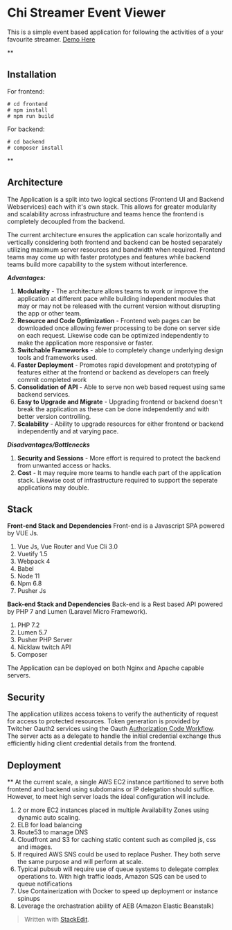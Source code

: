 


# Chi Streamer Event Viewer


This is a simple event based application for following the activities of a your favourite streamer.
[Demo Here](https://chistreamer.herokuapp.com) 

**

## Installation

For frontend:

    # cd frontend
    # npm install
    # npm run build

For backend:

    # cd backend
    # composer install

 


**

## Architecture 


The Application is a split into two logical sections (Frontend UI and Backend Webservices) each with it's own stack. This allows for greater modularity and scalability across infrastructure and teams hence the frontend is completely decoupled from the backend.

The current architecture ensures the application can scale horizontally and vertically considering both frontend and backend can be hosted separately utilizing maximum server resources and bandwidth when required. Frontend teams may come up with faster prototypes and features while backend teams build more capability to the system without interference. 

***Advantages:***

 1. **Modularity** - The architecture allows teams to work or improve the application at different pace while building independent modules that may or may not be released with the current version without disrupting the app or other team.
 2. **Resource and Code Optimization** - Frontend web pages can be downloaded once allowing fewer processing to be done on server side on each request. Likewise code can be optimized independently to make the application more responsive or faster.
 3. **Switchable Frameworks** -  able to completely change underlying design tools and frameworks used.
 4. **Faster Deployment** - Promotes rapid development and prototyping of features either at the frontend or backend as developers can freely commit completed work
 5. **Consolidation of API** - Able to serve non web based request using same backend services.
 6. **Easy to Upgrade and Migrate** - Upgrading frontend or backend doesn't break the application as these can be done independently and with better version controlling.
 7. **Scalability** - Ability to upgrade resources for either frontend or backend independently and at varying pace. 


***Disadvantages/Bottlenecks***

1. **Security and Sessions** - More effort is required to protect the backend from unwanted access or hacks.
2. **Cost** - It may require more teams to handle each part of the application stack. Likewise cost of infrastructure required to support the seperate applications may double.

## Stack


**Front-end Stack and Dependencies**
Front-end is a Javascript SPA powered by VUE Js.
 1. Vue Js, Vue Router and Vue Cli 3.0
 2. Vuetify 1.5
 3. Webpack 4
 4. Babel
 5. Node 11
 6. Npm 6.8
 7. Pusher Js 

**Back-end Stack and Dependencies**
Back-end is a Rest based API powered by PHP 7 and Lumen (Laravel Micro Framework).

 1. PHP 7.2
 2. Lumen 5.7
 3. Pusher PHP Server
 4. Nicklaw twitch API
 5. Composer

The Application can be deployed on both Nginx and Apache capable servers.


## Security
The application utilizes access tokens to verify the authenticity of request for access to protected resources. Token generation is provided by Twitcher Oauth2 services using the Oauth [Authorization Code Workflow](https://tools.ietf.org/html/rfc6749#section-1.3.1).  The server acts as a delegate to handle the initial credential exchange thus efficiently hiding client credential details from the frontend.


## Deployment

**
At the current scale, a single AWS EC2 instance partitioned to serve both frontend and backend using subdomains or IP delegation should suffice. However, to meet high server loads the ideal configuration will include.
1. 2 or more EC2 instances placed in multiple Availability Zones using dynamic auto scaling.
2. ELB for load balancing
3. Route53 to manage DNS 
4. Cloudfront and S3 for caching static content such as compiled js, css and images.
5.  If required AWS SNS could be used to replace Pusher. They both serve the same purpose and will perform at scale.
6. Typical pubsub will require use of queue systems to delegate complex operations to. With high traffic loads, Amazon SQS can be used to queue notifications
7. Use Containerization with Docker to speed up deployment or instance spinups
8.  Leverage the orchastration ability of AEB (Amazon Elastic Beanstalk)


> Written with [StackEdit](https://stackedit.io/).